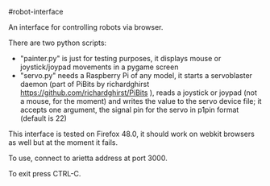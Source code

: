 #robot-interface

An interface for controlling robots via browser.

There are two python scripts:

- "painter.py" is just for testing purposes, it displays mouse or joystick/joypad movements in a pygame screen
- "servo.py" needs a Raspberry Pi of any model, it starts a servoblaster daemon (part of PiBits by richardghirst https://github.com/richardghirst/PiBits ), reads a joystick or joypad (not a mouse, for the moment) and writes the value to the servo device file; it accepts one argument, the signal pin for the servo in p1pin format (default is 22)

This interface is tested on Firefox 48.0, it should work on webkit browsers as well but at the moment it fails.

To use, connect to arietta address at port 3000.

To exit press CTRL-C.

